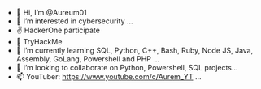 - 👋 Hi, I’m @Aureum01
- 👀 I’m interested in cybersecurity ...
- ✌  HackerOne participate
- 🎁 TryHackMe
- 🌱 I’m currently learning SQL, Python, C++, Bash, Ruby, Node JS, Java, Assembly, GoLang, Powershell and PHP ...
- 💞️ I’m looking to collaborate on Python, Powershell, SQL projects...
- 📫 YouTuber: https://www.youtube.com/c/Aurem_YT ...

<!---
Aureum01/Aureum01 is a ✨ special ✨ repository because its `README.md` (this file) appears on your GitHub profile.
You can click the Preview link to take a look at your changes.
--->
